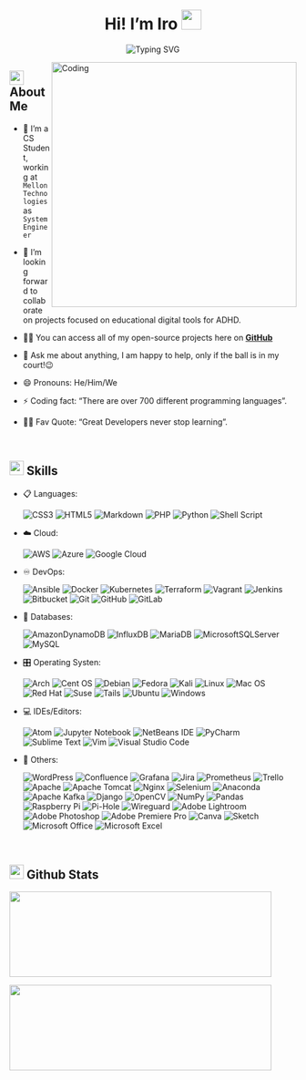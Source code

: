﻿  <h1 align="center">Hi! I’m Iro <img src="https://media.giphy.com/media/hvRJCLFzcasrR4ia7z/giphy.gif" width="35"></h1>
<div align="center">
<p><img src="https://readme-typing-svg.herokuapp.com?font=ROBOT&amp;size=25&amp;color=39FF14&amp;background=000000&amp;center=true&amp;vCenter=true&amp;width=490&amp;lines=>+Welcome+to+my+GitHub+profile...!" alt="Typing SVG"></p>
</div>
<img align="right" alt="Coding" width="430" src="//user-images.githubusercontent.com/74038190/212747903-e9bdf048-2dc8-41f9-b973-0e72ff807fba.gif">
<h2 id="--about-me"><img src="https://c.tenor.com/NCRHhqkXrJYAAAAi/programmers-go-internet.gif" width="25">  <b>About Me</b></h2>
<ul>
<li>
<p>🔭 I’m a CS Student, working at <code>Mellon Technologies</code> as <code>System Engineer</code></p>
</li>
<li>
<p>👯 I’m looking forward to collaborate on projects focused on educational digital tools for ADHD.</p>
</li>
<li>
<p>👨‍💻 You can access all of my open-source projects here on <strong><a href="https://github.com/sarath-pm">GitHub</a></strong></p>
</li>
<li>
<p>💬 Ask me about anything, I am happy to help, only if the ball is in my court!😉</p>
</li>
<li>
<p>😄 Pronouns: He/Him/We</p>
</li>
<li>
<p>⚡ Coding fact: “There are over 700 different programming languages”.</p>
</li>
<li>
<p>💪🏼 Fav Quote: “Great Developers never stop learning”.</p>
</li>
</ul>
<br>
<h2 id="-skills"><img src="https://media2.giphy.com/media/QssGEmpkyEOhBCb7e1/giphy.gif?cid=ecf05e47a0n3gi1bfqntqmob8g9aid1oyj2wr3ds3mg700bl&amp;rid=giphy.gif" width="25"><b> Skills</b></h2>
<p align="center">
</p><ul>
<li>
<p>📋 Languages:</p>
<p><img src="https://img.shields.io/badge/css3-#1572B6.svg?style=for-the-badge&amp;logo=css3&amp;logoColor=white" alt="CSS3">
<img src="https://img.shields.io/badge/html5-#E34F26.svg?style=for-the-badge&amp;logo=html5&amp;logoColor=white" alt="HTML5">
<img src="https://img.shields.io/badge/markdown-#000000.svg?style=for-the-badge&amp;logo=markdown&amp;logoColor=white" alt="Markdown">
<img src="https://img.shields.io/badge/php-#777BB4.svg?style=for-the-badge&amp;logo=php&amp;logoColor=white" alt="PHP">
<img src="https://img.shields.io/badge/python-3670A0?style=for-the-badge&amp;logo=python&amp;logoColor=ffdd54" alt="Python">
<img src="https://img.shields.io/badge/shell_script-#121011.svg?style=for-the-badge&amp;logo=gnu-bash&amp;logoColor=white" alt="Shell Script"></p>
</li>
<li>
<p>☁️ Cloud:</p>
<p><img src="https://img.shields.io/badge/AWS-#FF9900.svg?style=for-the-badge&amp;logo=amazon-aws&amp;logoColor=white" alt="AWS">
<img src="https://img.shields.io/badge/azure-#0072C6.svg?style=for-the-badge&amp;logo=microsoftazure&amp;logoColor=white" alt="Azure">
<img src="https://img.shields.io/badge/GoogleCloud-#4285F4.svg?style=for-the-badge&amp;logo=google-cloud&amp;logoColor=white" alt="Google Cloud"></p>
</li>
<li>
<p>♾️ DevOps:</p>
<p><img src="https://img.shields.io/badge/ansible-#1A1918.svg?style=for-the-badge&amp;logo=ansible&amp;logoColor=white" alt="Ansible">
<img src="https://img.shields.io/badge/docker-#0db7ed.svg?style=for-the-badge&amp;logo=docker&amp;logoColor=white" alt="Docker">
<img src="https://img.shields.io/badge/kubernetes-#326ce5.svg?style=for-the-badge&amp;logo=kubernetes&amp;logoColor=white" alt="Kubernetes">
<img src="https://img.shields.io/badge/terraform-#5835CC.svg?style=for-the-badge&amp;logo=terraform&amp;logoColor=white" alt="Terraform">
<img src="https://img.shields.io/badge/vagrant-#1563FF.svg?style=for-the-badge&amp;logo=vagrant&amp;logoColor=white" alt="Vagrant">
<img src="https://img.shields.io/badge/jenkins-#2C5263.svg?style=for-the-badge&amp;logo=jenkins&amp;logoColor=white" alt="Jenkins">
<img src="https://img.shields.io/badge/bitbucket-#0047B3.svg?style=for-the-badge&amp;logo=bitbucket&amp;logoColor=white" alt="Bitbucket">
<img src="https://img.shields.io/badge/git-#F05033.svg?style=for-the-badge&amp;logo=git&amp;logoColor=white" alt="Git">
<img src="https://img.shields.io/badge/github-#121011.svg?style=for-the-badge&amp;logo=github&amp;logoColor=white" alt="GitHub">
<img src="https://img.shields.io/badge/gitlab-#181717.svg?style=for-the-badge&amp;logo=gitlab&amp;logoColor=white" alt="GitLab"></p>
</li>
<li>
<p>💾 Databases:</p>
<p><img src="https://img.shields.io/badge/Amazon DynamoDB-4053D6?style=for-the-badge&amp;logo=Amazon DynamoDB&amp;logoColor=white" alt="AmazonDynamoDB">
<img src="https://img.shields.io/badge/InfluxDB-22ADF6?style=for-the-badge&amp;logo=InfluxDB&amp;logoColor=white" alt="InfluxDB">
<img src="https://img.shields.io/badge/MariaDB-003545?style=for-the-badge&amp;logo=mariadb&amp;logoColor=white" alt="MariaDB">
<img src="https://img.shields.io/badge/Microsoft SQL Sever-CC2927?style=for-the-badge&amp;logo=microsoft sql server&amp;logoColor=white" alt="MicrosoftSQLServer">
<img src="https://img.shields.io/badge/mysql-#00f.svg?style=for-the-badge&amp;logo=mysql&amp;logoColor=white" alt="MySQL"></p>
</li>
<li>
<p>🎛️ Operating Systen:</p>
<p><img src="https://img.shields.io/badge/Arch Linux-1793D1?logo=arch-linux&amp;logoColor=fff&amp;style=for-the-badge" alt="Arch">
<img src="https://img.shields.io/badge/cent os-002260?style=for-the-badge&amp;logo=centos&amp;logoColor=F0F0F0" alt="Cent OS">
<img src="https://img.shields.io/badge/Debian-D70A53?style=for-the-badge&amp;logo=debian&amp;logoColor=white" alt="Debian">
<img src="https://img.shields.io/badge/Fedora-294172?style=for-the-badge&amp;logo=fedora&amp;logoColor=white" alt="Fedora">
<img src="https://img.shields.io/badge/Kali-268BEE?style=for-the-badge&amp;logo=kalilinux&amp;logoColor=white" alt="Kali">
<img src="https://img.shields.io/badge/Linux-FCC624?style=for-the-badge&amp;logo=linux&amp;logoColor=black" alt="Linux">
<img src="https://img.shields.io/badge/mac os-000000?style=for-the-badge&amp;logo=macos&amp;logoColor=F0F0F0" alt="Mac OS">
<img src="https://img.shields.io/badge/Red Hat-EE0000?style=for-the-badge&amp;logo=redhat&amp;logoColor=white" alt="Red Hat">
<img src="https://img.shields.io/badge/SUSE-0C322C?style=for-the-badge&amp;logo=SUSE&amp;logoColor=white" alt="Suse">
<img src="https://img.shields.io/badge/Tails -56347C?&amp;style=for-the-badge&amp;logo=tails&amp;logoColor=white" alt="Tails">
<img src="https://img.shields.io/badge/Ubuntu-E95420?style=for-the-badge&amp;logo=ubuntu&amp;logoColor=white" alt="Ubuntu">
<img src="https://img.shields.io/badge/Windows-0078D6?style=for-the-badge&amp;logo=windows&amp;logoColor=white" alt="Windows"></p>
</li>
<li>
<p>💻 IDEs/Editors:</p>
<p><img src="https://img.shields.io/badge/Atom-#66595C.svg?style=for-the-badge&amp;logo=atom&amp;logoColor=white" alt="Atom">
<img src="https://img.shields.io/badge/jupyter-#FA0F00.svg?style=for-the-badge&amp;logo=jupyter&amp;logoColor=white" alt="Jupyter Notebook">
<img src="https://img.shields.io/badge/NetBeansIDE-1B6AC6.svg?style=for-the-badge&amp;logo=apache-netbeans-ide&amp;logoColor=white" alt="NetBeans IDE">
<img src="https://img.shields.io/badge/pycharm-143?style=for-the-badge&amp;logo=pycharm&amp;logoColor=black&amp;color=black&amp;labelColor=green" alt="PyCharm">
<img src="https://img.shields.io/badge/sublime_text-#575757.svg?style=for-the-badge&amp;logo=sublime-text&amp;logoColor=important" alt="Sublime Text">
<img src="https://img.shields.io/badge/VIM-#11AB00.svg?style=for-the-badge&amp;logo=vim&amp;logoColor=white" alt="Vim">
<img src="https://img.shields.io/badge/Visual Studio Code-0078d7.svg?style=for-the-badge&amp;logo=visual-studio-code&amp;logoColor=white" alt="Visual Studio Code"></p>
</li>
<li>
<p>🥅 Others:</p>
<p><img src="https://img.shields.io/badge/WordPress-#117AC9.svg?style=for-the-badge&amp;logo=WordPress&amp;logoColor=white" alt="WordPress">
<img src="https://img.shields.io/badge/confluence-#172BF4.svg?style=for-the-badge&amp;logo=confluence&amp;logoColor=white" alt="Confluence">
<img src="https://img.shields.io/badge/grafana-#F46800.svg?style=for-the-badge&amp;logo=grafana&amp;logoColor=white" alt="Grafana">
<img src="https://img.shields.io/badge/jira-#0A0FFF.svg?style=for-the-badge&amp;logo=jira&amp;logoColor=white" alt="Jira">
<img src="https://img.shields.io/badge/Prometheus-E6522C?style=for-the-badge&amp;logo=Prometheus&amp;logoColor=white" alt="Prometheus">
<img src="https://img.shields.io/badge/Trello-#026AA7.svg?style=for-the-badge&amp;logo=Trello&amp;logoColor=white" alt="Trello">
<img src="https://img.shields.io/badge/apache-#D42029.svg?style=for-the-badge&amp;logo=apache&amp;logoColor=white" alt="Apache">
<img src="https://img.shields.io/badge/apache tomcat-#F8DC75.svg?style=for-the-badge&amp;logo=apache-tomcat&amp;logoColor=black" alt="Apache Tomcat">
<img src="https://img.shields.io/badge/nginx-#009639.svg?style=for-the-badge&amp;logo=nginx&amp;logoColor=white" alt="Nginx">
<img src="https://img.shields.io/badge/-selenium-CB02A?style=for-the-badge&amp;logo=selenium&amp;logoColor=white" alt="Selenium">
<img src="https://img.shields.io/badge/Anaconda-#44A833.svg?style=for-the-badge&amp;logo=anaconda&amp;logoColor=white" alt="Anaconda">
<img src="https://img.shields.io/badge/Apache Kafka-000?style=for-the-badge&amp;logo=apachekafka" alt="Apache Kafka">
<img src="https://img.shields.io/badge/django-#092E20.svg?style=for-the-badge&amp;logo=django&amp;logoColor=white" alt="Django">
<img src="https://img.shields.io/badge/opencv-#white.svg?style=for-the-badge&amp;logo=opencv&amp;logoColor=white" alt="OpenCV">
<img src="https://img.shields.io/badge/numpy-#013243.svg?style=for-the-badge&amp;logo=numpy&amp;logoColor=white" alt="NumPy">
<img src="https://img.shields.io/badge/pandas-#150458.svg?style=for-the-badge&amp;logo=pandas&amp;logoColor=white" alt="Pandas">
<img src="https://img.shields.io/badge/-RaspberryPi-C51A4A?style=for-the-badge&amp;logo=Raspberry-Pi" alt="Raspberry Pi">
<img src="https://img.shields.io/badge/pihole-#96060C.svg?style=for-the-badge&amp;logo=pi-hole&amp;logoColor=white" alt="Pi-Hole">
<img src="https://img.shields.io/badge/wireguard-#88171A.svg?style=for-the-badge&amp;logo=wireguard&amp;logoColor=white" alt="Wireguard">
<img src="https://img.shields.io/badge/Adobe Lightroom-31A8FF.svg?style=for-the-badge&amp;logo=Adobe Lightroom&amp;logoColor=white" alt="Adobe Lightroom">
<img src="https://img.shields.io/badge/adobe photoshop-#31A8FF.svg?style=for-the-badge&amp;logo=adobe photoshop&amp;logoColor=white" alt="Adobe Photoshop">
<img src="https://img.shields.io/badge/Adobe Premiere Pro-9999FF.svg?style=for-the-badge&amp;logo=Adobe Premiere Pro&amp;logoColor=white" alt="Adobe Premiere Pro">
<img src="https://img.shields.io/badge/Canva-#00C4CC.svg?style=for-the-badge&amp;logo=Canva&amp;logoColor=white" alt="Canva">
<img src="https://img.shields.io/badge/Sketch-FFB387?style=for-the-badge&amp;logo=sketch&amp;logoColor=black" alt="Sketch">
<img src="https://img.shields.io/badge/Microsoft_Office-D83B01?style=for-the-badge&amp;logo=microsoft-office&amp;logoColor=white" alt="Microsoft Office">
<img src="https://img.shields.io/badge/Microsoft_Excel-217346?style=for-the-badge&amp;logo=microsoft-excel&amp;logoColor=white" alt="Microsoft Excel"></p>
</li>
</ul>
<p></p>
<br> 
<h2 id="-github-stats"><img src="https://media.giphy.com/media/iY8CRBdQXODJSCERIr/giphy.gif" width="25"> <b>Github Stats</b></h2>
<p><img width="460" height="150" src="https://github-readme-stats.vercel.app/api?username=sarath-pm&amp;theme=tokyonight&amp;show_icons=true/460/300">
</p><p><img 460="" width="460" height="150" src="https://github-readme-stats.vercel.app/api/top-langs?username=sarath-pm&amp;show_icons=true&amp;locale=en&amp;layout=compact&amp;theme=tokyonight" 300&
